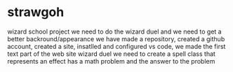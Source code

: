 # strawgoh
wizard school project 
we need to do the wizard duel and we need to get a better backround/appearance
we have made a repository, created a github account,  created a site, insatlled and configured vs code, we made the first text part of the web site
wizard duel we need to create a spell class that represents an effect has a math problem and the answer to the problem